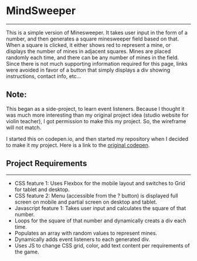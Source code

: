 # MindSweeper
---

This is a simple version of Minesweeper. It takes user input in the form of a number, and then generates a square minesweeper field based on that. When a square is clicked, it either shows red to represent a mine, or displays the number of mines in adjacent squares. Mines are placed randomly each time, and there can be any number of mines in the field. Since there is not much supporting information required for this page, links were avoided in favor of a button that simply displays a div showing instructions, contact info, etc...

## Note:
This began as a side-project, to learn event listeners. Because I thought it was much more interesting than my original project idea (studio website for violin teacher), I got permission to make this my project. So, the wireframe will not match.

I started this on codepen.io, and then started my repository when I decided to make it my project. Here is a link to the [original codepen](https://codepen.io/blergermeistermeisterblerger/pen/PoRNNgO).

## Project Requirements
---
- CSS feature 1: Uses Flexbox for the mobile layout and switches to Grid for tablet and desktop.
- CSS feature 2: Menu (accessible from the ? button) is displayed full screen on mobile and partial screen on desktop and tablet.
- Javascript feature 1: Takes user input and calculates the square of that number.
- Loops for the square of that number and dynamically creats a div each time.
- Populates an array with random values to represent mines.
- Dynamically adds event listeners to each generated div.
- Uses JS to change CSS grid, color, add text content per requirements of the game.